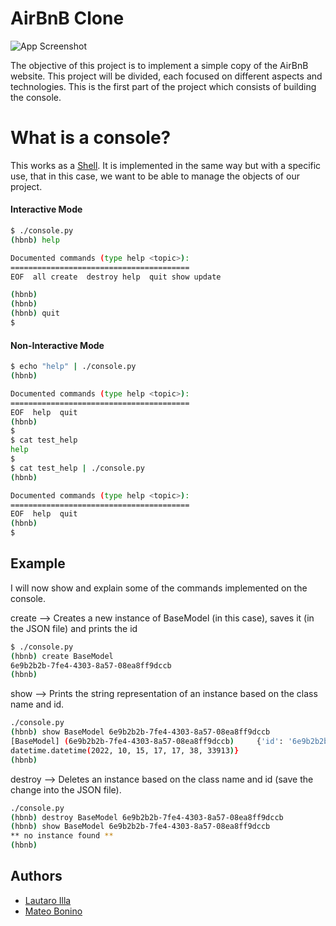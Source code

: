 # AirBnB Clone

![App Screenshot](https://imgs.search.brave.com/jTCrNgZ5d61CuMVlnPLxirGgtFhn5nmZigZMPxAfFIo/rs:fit:1200:1036:1/g:ce/aHR0cHM6Ly9pbWd1/ci5jb20vT2lsRXNY/Vi5wbmc)


The objective of this project is to implement a simple copy of the AirBnB website.
This project will be divided, each focused on different aspects and technologies.
This is the first part of the project which consists of building the console.

# What is a console?
 This works as a [Shell](https://github.com/Lautaro1387/holbertonschool-simple_shell).
It is implemented in the same way but with a specific use, that in this case, we want to be able to manage the objects of our project.

#### Interactive Mode
```bash
$ ./console.py
(hbnb) help

Documented commands (type help <topic>):
========================================
EOF  all create  destroy help  quit show update

(hbnb) 
(hbnb) 
(hbnb) quit
$
```
#### Non-Interactive Mode
```bash
$ echo "help" | ./console.py
(hbnb)

Documented commands (type help <topic>):
========================================
EOF  help  quit
(hbnb) 
$
$ cat test_help
help
$
$ cat test_help | ./console.py
(hbnb)

Documented commands (type help <topic>):
========================================
EOF  help  quit
(hbnb) 
$
```

## Example
I will now show and explain some of the commands implemented on the console.

create --> Creates a new instance of BaseModel (in this case), saves it (in the JSON file) and prints the id
```bash
$ ./console.py
(hbnb) create BaseModel
6e9b2b2b-7fe4-4303-8a57-08ea8ff9dccb
(hbnb)
```

show --> Prints the string representation of an instance based on the class name and id.
```bash
./console.py
(hbnb) show BaseModel 6e9b2b2b-7fe4-4303-8a57-08ea8ff9dccb
[BaseModel] (6e9b2b2b-7fe4-4303-8a57-08ea8ff9dccb)     {'id': '6e9b2b2b-7fe4-4303-8a57-08ea8ff9dccb', 'created_at': datetime.datetime(2022, 10, 15, 17, 17, 38, 33901), 'updated_at':
datetime.datetime(2022, 10, 15, 17, 17, 38, 33913)}
(hbnb)
```

destroy --> Deletes an instance based on the class name and id (save the change into the JSON file).
```bash
./console.py
(hbnb) destroy BaseModel 6e9b2b2b-7fe4-4303-8a57-08ea8ff9dccb
(hbnb) show BaseModel 6e9b2b2b-7fe4-4303-8a57-08ea8ff9dccb
** no instance found **
(hbnb)
```

## Authors

- [Lautaro Illa](https://github.com/Lautaro1387)
- [Mateo Bonino](https://github.com/mateobonino)
